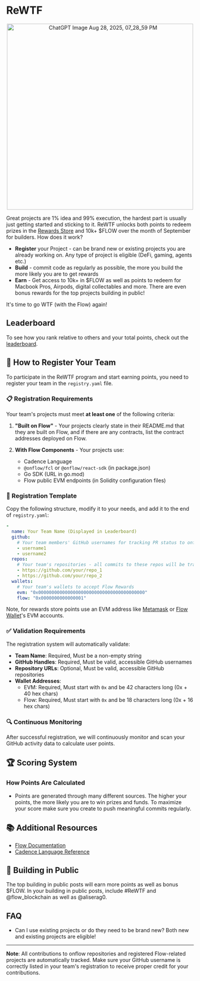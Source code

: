 # ReWTF
<p align="center">
  <img width="500" height="500" alt="ChatGPT Image Aug 28, 2025, 07_28_59 PM" src="https://github.com/user-attachments/assets/b8cd1c47-799d-4e6c-aebe-a18d7ff7872a" />
</p>

Great projects are 1% idea and 99% execution, the hardest part is usually just getting started and sticking to it. ReWTF unlocks both points to redeem prizes in the [Rewards Store](https://store.flow.com/minting/contracts/a33764e4-e993-4e64-aef3-6ea823afa991) and 10k+ $FLOW over the month of September for builders. How does it work?
- **Register** your Project - can be brand new or existing projects you are already working on. Any type of project is eligible (DeFi, gaming, agents etc.)
- **Build** - commit code as regularly as possible, the more you build the more likely you are to get rewards
- **Earn** - Get access to 10k+ in $FLOW as well as points to redeem for Macbook Pros, Airpods, digital collectables and more. There are even bonus rewards for the top projects building in public!

It's time to go WTF (with the Flow) again!

## Leaderboard

To see how you rank relative to others and your total points, check out the [leaderboard](https://app.databox.com/datawall/fc5f1f7de13471eac8bd5eb2e3d90a752817ac68a86fd6). 

## 🚀 How to Register Your Team

To participate in the ReWTF program and start earning points, you need to register your team in the `registry.yaml` file.

### 📋 Registration Requirements

Your team's projects must meet **at least one** of the following criteria:

1. **"Built on Flow"** - Your projects clearly state in their README.md that they are built on Flow, and if there are any contracts, list the contract addresses deployed on Flow.

2. **With Flow Components** - Your projects use:
   - Cadence Language
   - `@onflow/fcl` or `@onflow/react-sdk` (in package.json)
   - Go SDK (URL in go.mod)
   - Flow public EVM endpoints (in Solidity configuration files)

### 📝 Registration Template

Copy the following structure, modify it to your needs, and add it to the end of `registry.yaml`:

```yaml
-
  name: Your Team Name (Displayed in Leaderboard)
  github:
    # Your team members' GitHub usernames for tracking PR status to onflow
    - username1
    - username2
  repos:
    # Your team's repositories - all commits to these repos will be tracked
    - https://github.com/your/repo_1
    - https://github.com/your/repo_2
  wallets:
    # Your team's wallets to accept Flow Rewards
    evm: "0x0000000000000000000000000000000000000000"
    flow: "0x0000000000000001"
```

Note, for rewards store points use an EVM address like [Metamask](https://developers.flow.com/build/evm/using) or [Flow Wallet](https://wallet.flow.com/)'s EVM accounts.

### ✅ Validation Requirements

The registration system will automatically validate:

- **Team Name**: Required, Must be a non-empty string
- **GitHub Handles**: Required, Must be valid, accessible GitHub usernames
- **Repository URLs**: Optional, Must be valid, accessible GitHub repositories
- **Wallet Addresses**:
  - EVM: Required, Must start with `0x` and be 42 characters long (0x + 40 hex chars)
  - Flow: Required, Must start with `0x` and be 18 characters long (0x + 16 hex chars)

### 🔍 Continuous Monitoring

After successful registration, we will continuously monitor and scan your GitHub activity data to calculate user points.

## 🏆 Scoring System

### How Points Are Calculated

- Points are generated through many different sources. The higher your points, the more likely you are to win prizes and funds. To maximize your score make sure you create to push meaningful commits regularly. 


## 📚 Additional Resources

- [Flow Documentation](https://developers.flow.com/)
- [Cadence Language Reference](https://cadence-lang.org/)

## 🤝 Building in Public

The top building in public posts will earn more points as well as bonus $FLOW. In your building in public posts, include #ReWTF and @flow_blockchain as well as @aliserag0.

## FAQ
- Can I use existing projects or do they need to be brand new? Both new and existing projects are eligible!
---

**Note**: All contributions to onflow repositories and registered Flow-related projects are automatically tracked. Make sure your GitHub username is correctly listed in your team's registration to receive proper credit for your contributions.

